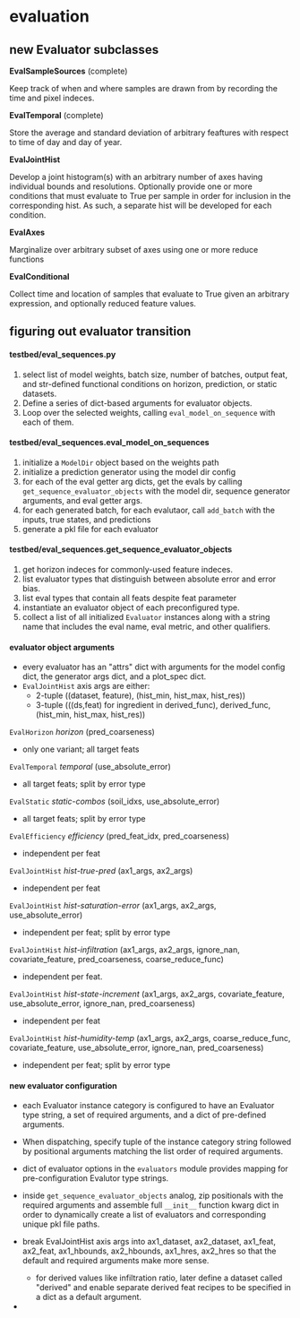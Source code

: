 # evaluation

## new Evaluator subclasses

**EvalSampleSources** (complete)

Keep track of when and where samples are drawn from by recording the
time and pixel indeces.

**EvalTemporal** (complete)

Store the average and standard deviation of arbitrary feaftures with
respect to time of day and day of year.

**EvalJointHist**

Develop a joint histogram(s) with an arbitrary number of axes
having individual bounds and resolutions. Optionally provide one
or more conditions that must evaluate to True per sample in order
for inclusion in the corresponding hist. As such, a separate hist
will be developed for each condition.

**EvalAxes**

Marginalize over arbitrary subset of axes using one or more reduce
functions

**EvalConditional**

Collect time and location of samples that evaluate to True given an
arbitrary expression, and optionally reduced feature values.


## figuring out evaluator transition

#### testbed/eval\_sequences.py

 1. select list of model weights, batch size, number of batches,
    output feat, and str-defined functional conditions on horizon,
    prediction, or static datasets.
 2. Define a series of dict-based arguments for evaluator objects.
 3. Loop over the selected weights, calling `eval_model_on_sequence`
    with each of them.

#### testbed/eval\_sequences.eval\_model\_on\_sequences

 1. initialize a `ModelDir` object based on the weights path
 2. initialize a prediction generator using the model dir config
 3. for each of the eval getter arg dicts, get the evals by calling
    `get_sequence_evaluator_objects` with the model dir, sequence
    generator arguments, and eval getter args.
 4. for each generated batch, for each evalutaor, call `add_batch`
    with the inputs, true states, and predictions
 5. generate a pkl file for each evaluator

#### testbed/eval\_sequences.get\_sequence\_evaluator\_objects

 1. get horizon indeces for commonly-used feature indeces.
 2. list evaluator types that distinguish between absolute error
    and error bias.
 3. list eval types that contain all feats despite feat parameter
 4. instantiate an evaluator object of each preconfigured type.
 5. collect a list of all initialized `Evaluator` instances along
    with a string name that includes the eval name, eval metric, and
    other qualifiers.

#### evaluator object arguments

 - every evaluator has an "attrs" dict with arguments for the model
   config dict, the generator args dict, and a plot\_spec dict.
 - `EvalJointHist` axis args are either:
    - 2-tuple ((dataset, feature), (hist\_min, hist\_max, hist\_res))
    - 3-tuple (((ds,feat) for ingredient in derived\_func),
               derived\_func, (hist\_min, hist\_max, hist\_res))

`EvalHorizon` *horizon* (pred\_coarseness)

 - only one variant; all target feats

`EvalTemporal` *temporal* (use\_absolute\_error)

 - all target feats; split by error type

`EvalStatic` *static-combos* (soil\_idxs, use\_absolute\_error)

 - all target feats; split by error type

`EvalEfficiency` *efficiency* (pred\_feat\_idx, pred\_coarseness)

 - independent per feat

`EvalJointHist` *hist-true-pred* (ax1\_args, ax2\_args)

 - independent per feat

`EvalJointHist` *hist-saturation-error* (ax1\_args, ax2\_args,
use\_absolute\_error)

 - independent per feat; split by error type

`EvalJointHist` *hist-infiltration* (ax1\_args, ax2\_args,
ignore\_nan, covariate\_feature, pred\_coarseness,
coarse\_reduce\_func)

 - independent per feat.

`EvalJointHist` *hist-state-increment* (ax1\_args, ax2\_args,
covariate\_feature, use\_absolute\_error, ignore\_nan,
pred\_coarseness)

 - independent per feat

`EvalJointHist` *hist-humidity-temp* (ax1\_args, ax2\_args,
coarse\_reduce\_func, covariate\_feature, use\_absolute\_error,
ignore\_nan, pred\_coarseness)

 - independent per feat; split by error type

#### new evaluator configuration

 - each Evaluator instance category is configured to have an
   Evaluator type string, a set of required arguments, and a dict of
   pre-defined arguments.

 - When dispatching, specify tuple of the instance category string
   followed by positional arguments matching the list order of
   required arguments.

 - dict of evaluator options in the `evaluators` module provides
   mapping for pre-configuration Evalutor type strings.

 - inside `get_sequence_evaluator_objects` analog, zip positionals
   with the required arguments and assemble full `__init__` function
   kwarg dict in order to dynamically create a list of evaluators
   and corresponding unique pkl file paths.

 - break EvalJointHist axis args into ax1\_dataset, ax2\_dataset, ax1\_feat,
   ax2\_feat, ax1\_hbounds, ax2\_hbounds, ax1\_hres, ax2\_hres so that the
   default and required arguments make more sense.
    - for derived values like infiltration ratio, later define a dataset called
      "derived" and enable separate derived feat recipes to be specified in a
      dict as a default argument.

 -

